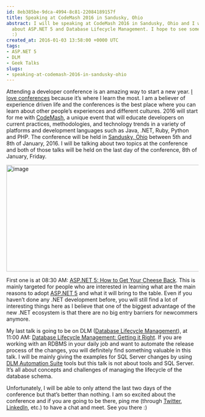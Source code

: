 ```yaml
---
id: 8eb385be-9dca-4994-8c81-22084189157f
title: Speaking at CodeMash 2016 in Sandusky, Ohio
abstract: I will be speaking at CodeMash 2016 in Sandusky, Ohio and I will be talking
  about ASP.NET 5 and Database Lifecycle Management. I hope to see some of you there
  :)
created_at: 2016-01-03 13:58:00 +0000 UTC
tags:
- ASP.NET 5
- DLM
- Geek Talks
slugs:
- speaking-at-codemash-2016-in-sandusky-ohio
---
```


<p>Attending a developer conference is an amazing way to start a new year. <a href="https://www.tugberkugurlu.com/tags/geek-talks">I love conferences</a> because it’s where I learn the most. I am a believer of experience driven life and the conferences is the best place where you can learn about other people’s experiences and different cultures. 2016 will start for me with <a href="https://www.codemash.org/">CodeMash</a>, a unique event that will educate developers on current practices, methodologies, and technology trends in a variety of platforms and development languages such as Java, .NET, Ruby, Python and PHP. The conference will be held in <a href="https://en.wikipedia.org/wiki/Sandusky,_Ohio">Sandusky, Ohio</a> between 5th and 8th of January, 2016. I will be talking about two topics at the conference and both of those talks will be held on the last day of the conference, 8th of January, Friday.</p> <p><a href="https://tugberkugurlu.blob.core.windows.net/bloggyimages/a7f1ad25-5e44-468f-8995-cc16a26fd7b7.png"><img title="image" style="border-top: 0px; border-right: 0px; background-image: none; border-bottom: 0px; padding-top: 0px; padding-left: 0px; border-left: 0px; display: inline; padding-right: 0px" border="0" alt="image" src="https://tugberkugurlu.blob.core.windows.net/bloggyimages/38db18e4-ce65-42b1-bbba-860d48f5e404.png" width="644" height="280"></a></p> <p>First one is at 08:30 AM: <a href="https://www.codemash.org/session/asp-net-5-how-to-get-your-cheese-back/">ASP.NET 5: How to Get Your Cheese Back</a>. This is mainly targeted for people who are interested in learning what are the main reasons to adopt <a href="https://www.tugberkugurlu.com/tags/asp-net-5">ASP.NET 5</a> and what it will bring to the table. Even if you haven’t done any .NET development before, you will still find a lot of interesting things here as I believe that one of the biggest advantage of the new .NET ecosystem is that there are no big entry barriers for newcommers anymore.</p> <p>My last talk is going to be on DLM (<a href="https://www.red-gate.com/products/dlm/">Database Lifecycle Management</a>), at 11:00 AM: <a href="https://www.codemash.org/session/database-lifecycle-management-getting-it-right/">Database Lifecycle Management: Getting it Right</a>. If you are working with an RDBMS in your daily job and want to automate the release process of the changes, you will definitely find something valuable in this talk. I will be mainly giving the examples for SQL Server changes by using <a href="https://www.red-gate.com/products/dlm/dlm-automation-suite/">DLM Automation Suite</a> tools but this talk is not about tools and SQL Server. It’s all about concepts and challenges of managing the lifecycle of the database schema.</p> <p>Unfortunately, I will be able to only attend the last two days of the conference but that’s better than nothing. I am so excited about the conference and if you are going to be there, ping me (through <a href="https://twitter.com/tourismgeek">Twitter</a>, <a href="https://www.linkedin.com/in/tugberk">LinkedIn</a>, etc.) to have a chat and meet. See you there :)</p>  